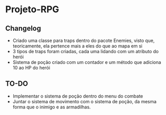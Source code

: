 # Projeto-RPG

## Changelog

- Criado uma classe para traps dentro do pacote Enemies, visto que, teoricamente, ela pertence mais a eles do que ao mapa em si
-  3 tipos de traps foram criadas, cada uma lidando com um atributo do herói
-  Sistema de poção criado com um contador e um método que adiciona 10 ao HP do herói

## TO-DO

- Implementar o sistema de poção dentro do menu do combate
- Juntar o sistema de movimento com o sistema de poção, da mesma forma que o inimigo e as armadilhas.
